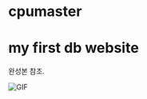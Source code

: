 # cpumaster
# my first db website



완성본 참조.


![GIF](https://user-images.githubusercontent.com/40861980/125279476-f3131380-e34e-11eb-8d73-ba4b61df8db8.gif)
